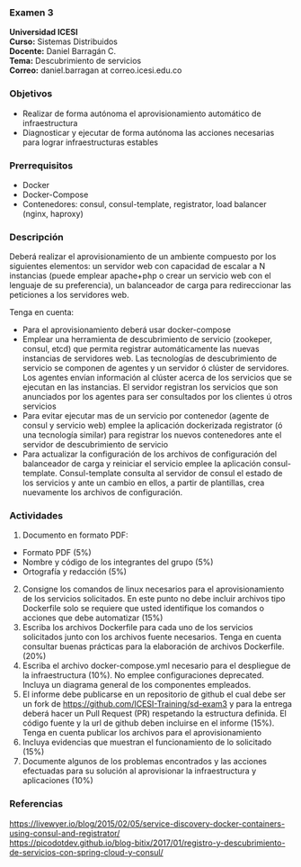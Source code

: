 ### Examen 3
**Universidad ICESI**  
**Curso:** Sistemas Distribuidos  
**Docente:** Daniel Barragán C.  
**Tema:** Descubrimiento de servicios  
**Correo:** daniel.barragan at correo.icesi.edu.co

### Objetivos
* Realizar de forma autónoma el aprovisionamiento automático de infraestructura
* Diagnosticar y ejecutar de forma autónoma las acciones necesarias para lograr infraestructuras estables

### Prerrequisitos
* Docker
* Docker-Compose
* Contenedores: consul, consul-template, registrator, load balancer (nginx, haproxy)

### Descripción
Deberá realizar el aprovisionamiento de un ambiente compuesto por los siguientes elementos:
un servidor web con capacidad de escalar a N instancias (puede	emplear	apache+php o crear	un servicio web con el	lenguaje de su preferencia), un balanceador de carga para redireccionar las peticiones a los servidores web.

Tenga en cuenta:
* Para el aprovisionamiento deberá usar docker-compose
* Emplear una herramienta de descubrimiento de servicio (zookeper, consul, etcd) que permita
registrar automáticamente las nuevas instancias de servidores web. Las tecnologías de descubrimiento de servicio se componen de agentes y un servidor ó clúster de servidores. Los
agentes envían información al clúster acerca de los servicios que se ejecutan en las instancias. El servidor registran los servicios que son anunciados por los agentes para ser consultados por los clientes ú otros servicios
* Para evitar ejecutar mas de un servicio por contenedor (agente de consul y servicio web) emplee la aplicación dockerizada registrator (ó una tecnología similar) para registrar los nuevos contenedores ante el servidor de descubrimiento de servicio
* Para actualizar la configuración de los archivos de configuración del balanceador de carga y reiniciar el servicio emplee la aplicación consul-template. Consul-template consulta al servidor de consul el estado de los servicios y ante un cambio en ellos, a partir de plantillas, crea nuevamente los archivos de configuración.

### Actividades
1. Documento en formato PDF:  
  * Formato PDF (5%)
  * Nombre y código de los integrantes del grupo (5%)
  * Ortografía y redacción (5%)
2. Consigne los comandos de linux necesarios para el aprovisionamiento de los servicios solicitados. En este punto no debe incluir archivos tipo Dockerfile solo se requiere que usted identifique los comandos o acciones que debe automatizar (15%)
3. Escriba los archivos Dockerfile para cada uno de los servicios solicitados junto con los archivos fuente necesarios. Tenga en cuenta consultar buenas prácticas para la elaboración de archivos Dockerfile. (20%)
4. Escriba el archivo docker-compose.yml necesario para el despliegue de la infraestructura (10%). No emplee configuraciones deprecated. Incluya un diagrama general de los componentes empleados.
5. El informe debe publicarse en un repositorio de github el cual debe ser un fork de https://github.com/ICESI-Training/sd-exam3 y para la entrega deberá hacer un Pull Request (PR) respetando la estructura definida. El código fuente y la url de github deben incluirse en el informe (15%). Tenga en cuenta publicar los archivos para el aprovisionamiento
6. Incluya evidencias que muestran el funcionamiento de lo solicitado (15%)
7. Documente algunos de los problemas encontrados y las acciones efectuadas para su solución al aprovisionar la infraestructura y aplicaciones (10%)

### Referencias
https://livewyer.io/blog/2015/02/05/service-discovery-docker-containers-using-consul-and-registrator/  
https://picodotdev.github.io/blog-bitix/2017/01/registro-y-descubrimiento-de-servicios-con-spring-cloud-y-consul/
